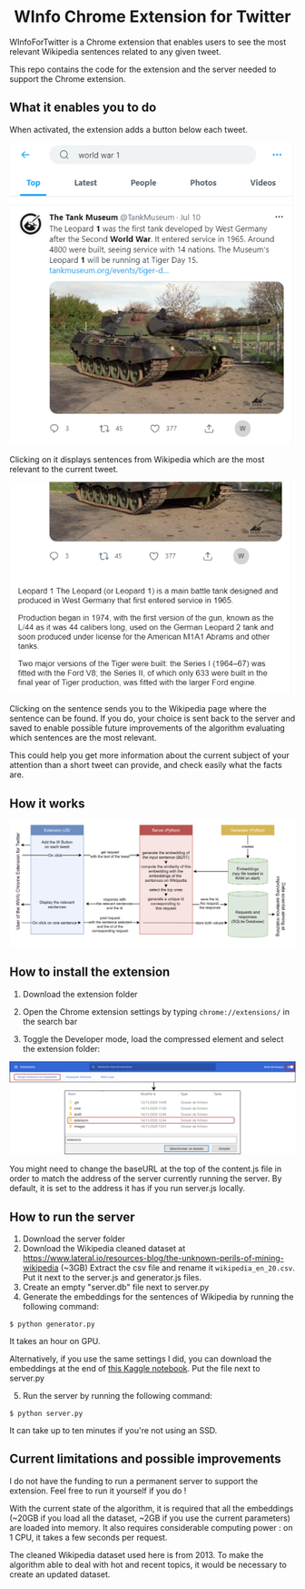 <h1 align="center">WInfo Chrome Extension for Twitter</h1>
WInfoForTwitter is a Chrome extension that enables users to see the most relevant Wikipedia sentences related to any given tweet. 

This repo contains the code for the extension and the server needed to support the Chrome extension.

## What it enables you to do

When activated, the extension adds a button below each tweet.

<div align="center">
  <img src="images/feed.png">
</div>

Clicking on it displays sentences from Wikipedia which are the most relevant to the current tweet. 

<div align="center">
  <img src="images/sentences.png">
</div>

Clicking on the sentence sends you to the Wikipedia page where the sentence can be found. If you do, your choice is sent back to the server and saved to enable possible future improvements of the algorithm evaluating which sentences are the most relevant.

This could help you get more information about the current subject of your attention than a short tweet can provide, and check easily what the facts are.

## How it works

<div align="center">
  <img src="images/schema.png">
</div>

## How to install the extension

1. Download the extension folder

2. Open the Chrome extension settings by typing ```chrome://extensions/``` in the search bar

3. Toggle the Developer mode, load the compressed element and select the extension folder:

<div align="center">
  <img src="images/loadextension.png">
</div>

You might need to change the baseURL at the top of the content.js file in order to match the address of the server currently running the server. By default, it is set to the address it has if you run server.js locally.

## How to run the server

1. Download the server folder
2. Download the Wikipedia cleaned dataset at <a href="https://www.lateral.io/resources-blog/the-unknown-perils-of-mining-wikipedia">https://www.lateral.io/resources-blog/the-unknown-perils-of-mining-wikipedia</a> (~3GB) Extract the csv file and rename it ```wikipedia_en_20.csv```. Put it next to the server.js and generator.js files.
3. Create an empty "server.db" file next to server.py
4. Generate the embeddings for the sentences of Wikipedia by running the following command:
```
$ python generator.py
```
It takes an hour on GPU.

Alternatively, if you use the same settings I did, you can download the embeddings at the end of <a href="https://www.kaggle.com/fabienroger/wikipedia-to-embeddings/output?select=embeddings.npy">this Kaggle notebook</a>. Put the file next to server.py

5. Run the server by running the following command:
```
$ python server.py
```
It can take up to ten minutes if you're not using an SSD.

## Current limitations and possible improvements

I do not have the funding to run a permanent server to support the extension. Feel free to run it yourself if you do !

With the current state of the algorithm, it is required that all the embeddings (~20GB if you load all the dataset, ~2GB if you use the current parameters) are loaded into memory. It also requires considerable computing power : on 1 CPU, it takes a few seconds per request.

The cleaned Wikipedia dataset used here is from 2013. To make the algorithm able to deal with hot and recent topics, it would be necessary to create an updated dataset.